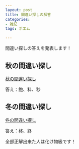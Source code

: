 ```yaml
---
layout: post
title: 間違い探しの解答
categories:
- 雑記
tags: ポエム

---
```

間違い探しの答えを発表します！


## 秋の間違い探し

[秋の間違い探し](https://r-40021.github.io/blog/%E3%81%9D%E3%81%AE%E4%BB%96/2021/10/04/autumn.html)

答え：飽、科、秒

## 冬の間違い探し

[冬の間違い探し](https://r-40021.github.io/blog/%E3%81%9D%E3%81%AE%E4%BB%96/2021/12/12/winter.html)

答え：柊、終


全部正解出来た人は化け物級です！